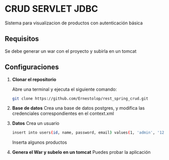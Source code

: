 # CRUD SERVLET JDBC

Sistema para visualizacion de productos con autenticación básica

## Requisitos

Se debe generar un war con el proyecto y subirla en un tomcat

## Configuraciones

1. **Clonar el repositorio**

   Abre una terminal y ejecuta el siguiente comando:

   ```bash
   git clone https://github.com/Ernestolop/rest_spring_crud.git
   ```

2. **Base de datos**
   Crea una base de datos postgres, y modifica las credenciales correspondientes en el context.xml

3. **Datos**
   Crea un usuario 

    ```bash
   insert into users(id, name, password, email) values(1, 'admin', '123456', 'correo@correo.com');
   ```

    Inserta algunos productos

4. **Genera el War y subelo en un tomcat**
    Puedes probar la aplicación